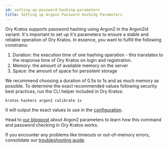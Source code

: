 ```yaml
---
id: setting-up-password-hashing-parameters
title: Setting up Argon2 Password Hashing Parameters
---
```


Ory Kratos supports password hashing using Argon2 in the Argon2id
variant. It's important to set up it's parameters to ensure a stable and
reliable operation of Ory Kratos. In essence, you want to fulfill the following
constrains:

1. Duration: the execution time of one hashing operation - this translates to
   the response time of Ory Kratos on login and registration.
2. Memory: the amount of available memory on the server
3. Space: the amount of space for persistent storage

We recommend choosing a duration of 0.5s to 1s and as much memory as possible.
To determine the exact recommended values following security best practices, run
the CLI helper included in Ory Kratos:

```sh
kratos hashers argon2 calibrate 1s
```

It will output the exact values to use in the
[configuration](../reference/configuration.md).

Head to
[our blogpost](https://www.ory.sh/choose-recommended-argon2-parameters-password-hashing/)
about Argon2 parameters to learn how this command and password checking in Ory
Kratos works.

If you encounter any problems like timeouts or out-of-memory errors, consolidate
our
[troubleshooting guide](../debug/performance-out-of-memory-password-hashing-argon2.md).
